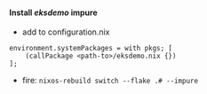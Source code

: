 #### Install _eksdemo_ impure

* add to configuration.nix

```
environment.systemPackages = with pkgs; [
    (callPackage <path-to>/eksdemo.nix {})
];
```

* fire: `nixos-rebuild switch --flake .# --impure`
